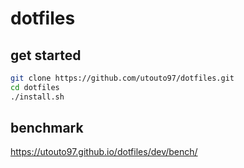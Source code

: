 dotfiles
==

## get started

```sh
git clone https://github.com/utouto97/dotfiles.git
cd dotfiles
./install.sh
```

## benchmark

https://utouto97.github.io/dotfiles/dev/bench/
